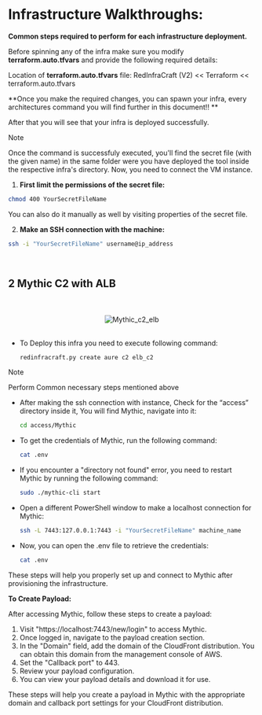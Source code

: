 #  Infrastructure Walkthroughs:

**Common steps required to perform for each infrastructure deployment.**

Before spinning any of the infra make sure you modify **terraform.auto.tfvars** and provide the following required details:

Location of **terraform.auto.tfvars** file: RedInfraCraft (V2) << Terraform << terraform.auto.tfvars


**Once you make the required changes, you can spawn your infra, every architectures command you will find further in this document!! **

After that you will see that your infra is deployed successfully. 

> [!NOTE]
> Once the command is successfuly executed, you'll find the secret file (with the given name) in the same folder were you have deployed the tool inside the 
  respective infra's directory. Now, you need to connect the VM instance.

1. **First limit the permissions of the secret file:**

```bash
chmod 400 YourSecretFileName
```

You can also do it manually as well by visiting properties of the secret file.

2. **Make an SSH connection with the machine:**

```bash
ssh -i "YourSecretFileName" username@ip_address
```


<br>

## 2 Mythic C2 with ALB

<br>
<br>

<div align="center">
<picture>
  <source media="(prefers-color-scheme: dark)" srcset="assets/Mythic_C2_ALB_GCP_White.png">
  <source media="(prefers-color-scheme: light)" srcset="assets/Mythic_C2_ALB_GCP_Black.png">
  <img align="center" alt="Mythic_c2_elb" src="assets/Mythic_C2with_ELB_Azure_White.png">
</picture>
</div>

<br>

- To Deploy this infra you need to execute following command:

  ```bash
  redinfracraft.py create aure c2 elb_c2
  ```

> [!NOTE]
> Perform Common necessary steps mentioned above

- After making the ssh connection with instance, Check for the “access” directory inside it, You will find Mythic, navigate into it:

  ```bash
  cd access/Mythic
  ```

- To get the credentials of Mythic, run the following command:

  ```bash
  cat .env
  ```

- If you encounter a "directory not found" error, you need to restart Mythic by running the following command:

  ```bash
  sudo ./mythic-cli start
  ```

- Open a different PowerShell window to make a localhost connection for Mythic:

  ```bash
  ssh -L 7443:127.0.0.1:7443 -i "YourSecretFileName" machine_name
  ```

- Now, you can open the .env file to retrieve the credentials:

  ```bash
  cat .env
  ```

These steps will help you properly set up and connect to Mythic after provisioning the infrastructure.


**To Create Payload:**

After accessing Mythic, follow these steps to create a payload:

1. Visit "https://localhost:7443/new/login" to access Mythic.
2. Once logged in, navigate to the payload creation section.
3. In the "Domain" field, add the domain of the CloudFront distribution. You can obtain this domain from the management console of AWS.
4. Set the "Callback port" to 443.
5. Review your payload configuration.
6. You can view your payload details and download it for use. 

These steps will help you create a payload in Mythic with the appropriate domain and callback port settings for your CloudFront distribution.

<br>

